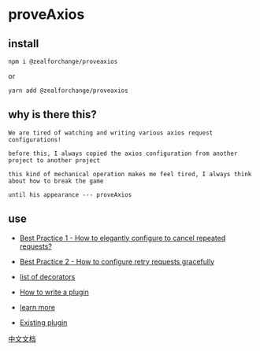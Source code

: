 # proveAxios

## install

`npm i @zealforchange/proveaxios`

or

`yarn add @zealforchange/proveaxios`

## why is there this?

```
We are tired of watching and writing various axios request configurations!

before this, I always copied the axios configuration from another project to another project

this kind of mechanical operation makes me feel tired, I always think about how to break the game

until his appearance --- proveAxios
```

## use

- [Best Practice 1 - How to elegantly configure to cancel repeated requests?](/docs/cancel.md)

- [Best Practice 2 - How to configure retry requests gracefully](/docs/retry.md)

- [list of decorators](/docs/decoratores.md)

- [How to write a plugin](/docs/learnPlugin.md)

- [learn more](/docs/learnMore.md)

- [Existing plugin](/docs/existingPlugin.md)

[中文文档](/docs/README_CN.md)
